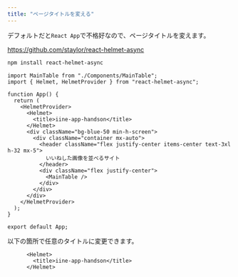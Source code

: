 ```yaml
---
title: "ページタイトルを変える"
---
```



デフォルトだと`React App`で不格好なので、ページタイトルを変えます。

https://github.com/staylor/react-helmet-async

~~~sh
npm install react-helmet-async
~~~

~~~ts:src/App.tsx
import MainTable from "./Components/MainTable";
import { Helmet, HelmetProvider } from "react-helmet-async";

function App() {
  return (
    <HelmetProvider>
      <Helmet>
        <title>iine-app-handson</title>
      </Helmet>
      <div className="bg-blue-50 min-h-screen">
        <div className="container mx-auto">
          <header className="flex justify-center items-center text-3xl h-32 mx-5">
            いいねした画像を並べるサイト
          </header>
          <div className="flex justify-center">
            <MainTable />
          </div>
        </div>
      </div>
    </HelmetProvider>
  );
}

export default App;
~~~

以下の箇所で任意のタイトルに変更できます。

~~~ts:src/App.tsx
      <Helmet>
        <title>iine-app-handson</title>
      </Helmet>
~~~